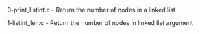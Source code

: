 

0-print_listint.c     - Return the number of nodes in a linked list

1-listint_len.c       - Return the number of nodes in linked list argument

